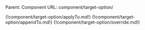 Parent: Component
URL: component/target-option/

{!component/target-option/applyTo.md!}
{!component/target-option/appendTo.md!}
{!component/target-option/override.md!}

